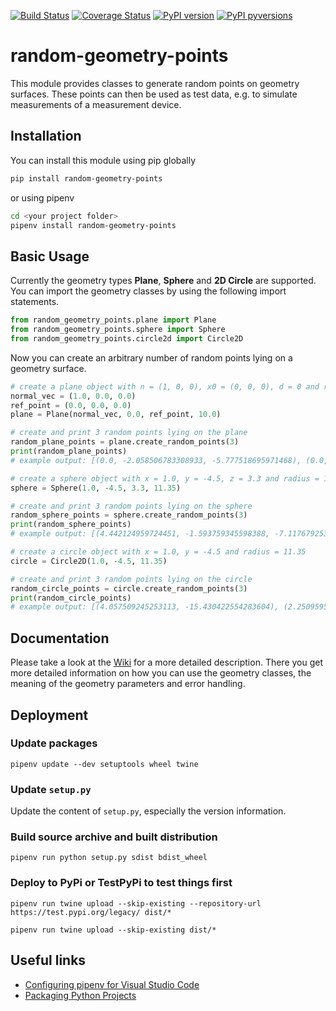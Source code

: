 [![Build Status](https://travis-ci.org/brauls/random-geometry-points.svg?branch=master)](https://travis-ci.org/brauls/random-geometry-points)
[![Coverage Status](https://coveralls.io/repos/github/brauls/random-geometry-points/badge.svg?branch=master)](https://coveralls.io/github/brauls/random-geometry-points?branch=master)
[![PyPI version](https://badge.fury.io/py/random-geometry-points.svg)](https://badge.fury.io/py/random-geometry-points)
[![PyPI pyversions](https://img.shields.io/badge/python-3.6-blue.svg)](https://badge.fury.io/py/random-geometry-points)

# random-geometry-points

This module provides classes to generate random points on geometry surfaces.
These points can then be used as test data, e.g. to simulate measurements of a measurement device.

## Installation

You can install this module using pip globally
```bash
pip install random-geometry-points
```
or using pipenv
```bash
cd <your project folder>
pipenv install random-geometry-points
```

## Basic Usage

Currently the geometry types <b>Plane</b>, <b>Sphere</b> and <b>2D Circle</b> are supported.
You can import the geometry classes by using the following import statements.

```python
from random_geometry_points.plane import Plane
from random_geometry_points.sphere import Sphere
from random_geometry_points.circle2d import Circle2D
```

Now you can create an arbitrary number of random points lying on a geometry surface.

```python
# create a plane object with n = (1, 0, 0), x0 = (0, 0, 0), d = 0 and radius = 10
normal_vec = (1.0, 0.0, 0.0)
ref_point = (0.0, 0.0, 0.0)
plane = Plane(normal_vec, 0.0, ref_point, 10.0)

# create and print 3 random points lying on the plane
random_plane_points = plane.create_random_points(3)
print(random_plane_points)
# example output: [(0.0, -2.058506783308933, -5.777518695971468), (0.0, 2.501766732323411, 6.740902158795952), (0.0, 7.846400008799242, 5.304670974614023)]
```

```python
# create a sphere object with x = 1.0, y = -4.5, z = 3.3 and radius = 11.35
sphere = Sphere(1.0, -4.5, 3.3, 11.35)

# create and print 3 random points lying on the sphere
random_sphere_points = sphere.create_random_points(3)
print(random_sphere_points)
# example output: [(4.442124959724451, -1.593759345598388, -7.1176792530940025), (-7.102728837759106, -6.022944977793705, -4.500572028791214), (-10.190814503489936, -4.676727604583875, 5.1859846505890115)]
```

```python
# create a circle object with x = 1.0, y = -4.5 and radius = 11.35
circle = Circle2D(1.0, -4.5, 11.35)

# create and print 3 random points lying on the circle
random_circle_points = circle.create_random_points(3)
print(random_circle_points)
# example output: [(4.057509245253113, -15.430422554283604), (2.2509595260473114, 6.780851043436018), (9.330996610075898, 3.2082420488010035)]
```

## Documentation

Please take a look at the [Wiki](https://github.com/brauls/random-geometry-points/wiki) for a more detailed description. There you get more detailed information on how you can use the geometry classes, the meaning of the geometry parameters and error handling.

## Deployment

### Update packages

```pipenv update --dev setuptools wheel twine```

### Update ```setup.py```

Update the content of ```setup.py```, especially the version information.

### Build source archive and built distribution

```pipenv run python setup.py sdist bdist_wheel```

### Deploy to PyPi or TestPyPi to test things first

```pipenv run twine upload --skip-existing --repository-url https://test.pypi.org/legacy/ dist/*```

```pipenv run twine upload --skip-existing dist/*```

## Useful links

* [Configuring pipenv for Visual Studio Code](https://olav.it/2017/03/04/pipenv-visual-studio-code/)
* [Packaging Python Projects](https://packaging.python.org/tutorials/packaging-projects/)

